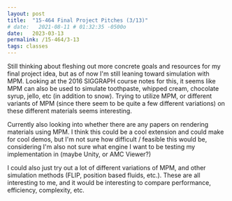 ```yaml
---
layout: post
title:  "15-464 Final Project Pitches (3/13)"
# date:   2021-08-11 # 01:32:35 -0500o
date:   2023-03-13
permalink: /15-464/3-13
tags: classes
---
```


Still thinking about fleshing out more concrete goals and resources for my final project idea, but as of now I'm still leaning toward simulation with MPM. Looking at the 2016 SIGGRAPH course notes for this, it seems like MPM can also be used to simulate toothpaste, whipped cream, chocolate syrup, jello, etc (in addition to snow). Trying to utilize MPM, or different variants of MPM (since there seem to be quite a few different variations) on these different materials seems interesting. 

Currently also looking into whether there are any papers on rendering materials using MPM. I think this could be a cool extension and could make for cool demos, but I'm not sure how difficult / feasible this would be, considering I'm also not sure what engine I want to be testing my implementation in (maybe Unity, or AMC Viewer?) 

I could also just try out a lot of different variations of MPM, and other simulation methods (FLIP, position based fluids, etc.). These are all interesting to me, and it would be interesting to compare performance, efficiency, complexity, etc. 